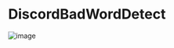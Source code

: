# DiscordBadWordDetect
![image](https://user-images.githubusercontent.com/35417717/133534251-963e0347-d6c2-4387-bab0-f42aabf81800.png)
